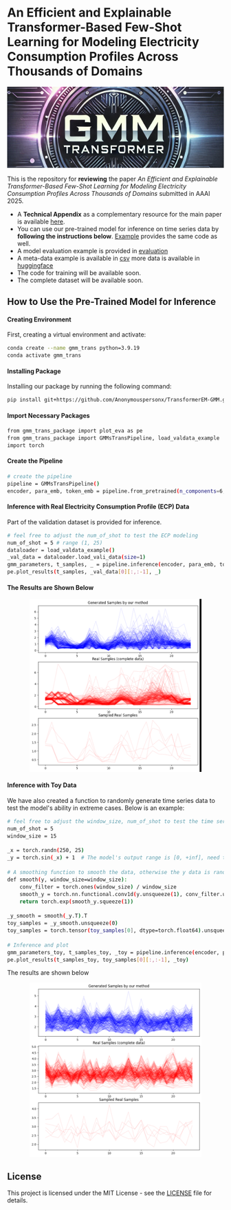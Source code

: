 # An Efficient and Explainable Transformer-Based Few-Shot Learning for Modeling Electricity Consumption Profiles Across Thousands of Domains

<p align="center">
  <img src="materials/bar_top.png" alt="Top Bar">
</p>


This is the repository for **reviewing** the paper *An Efficient and Explainable Transformer-Based Few-Shot Learning for Modeling Electricity Consumption Profiles Across Thousands of Domains* submitted in AAAI 2025.

- A **Technical Appendix** as a complementary resource for the main paper is available [here](materials/Technical_Appendix.pdf).
- You can use our pre-trained model for inference on time series data by **following the instructions below**. [Example](example.py) provides the same code as well.
- A model evaluation example is provided in [evaluation](eva_demo.ipynb)
- A meta-data example is available in [csv](data_example.csv) more data is available in [huggingface](https://huggingface.co/Anonymouspersonx/gmms_transformer_models/tree/main)
- The code for training will be available soon.
- The complete dataset will be available soon.

## How to Use the Pre-Trained Model for Inference

#### Creating Environment

First, creating a virtual environment and activate:
```bash
conda create --name gmm_trans python=3.9.19
conda activate gmm_trans
```

#### Installing Package
Installing our package by running the following command:

```bash 
pip install git+https://github.com/Anonymouspersonx/TransformerEM-GMM.git

```
#### Import Necessary Packages

```bash
from gmm_trans_package import plot_eva as pe
from gmm_trans_package import GMMsTransPipeline, load_valdata_example
import torch
```

#### Create the Pipeline
```bash
# create the pipeline
pipeline = GMMsTransPipeline()
encoder, para_emb, token_emb = pipeline.from_pretrained(n_components=6, resolution=24)
```

#### Inference with Real Electricity Consumption Profile (ECP) Data
Part of the validation dataset is provided for inference.
```bash
# feel free to adjust the num_of_shot to test the ECP modeling
num_of_shot = 5 # range (1, 25)
dataloader = load_valdata_example()
_val_data = dataloader.load_vali_data(size=1)
gmm_parameters, t_samples, _ = pipeline.inference(encoder, para_emb, token_emb, _val_data, num_of_shot)
pe.plot_results(t_samples, _val_data[0][:,:-1], _)
```

#### The Results are Shown Below

<p align="center">
  <img src="materials/real_gen_gif.gif" alt="Result_gen_real" width="400">
</p>


#### Inference with Toy Data
We have also created a function to randomly generate time series data to test the model's ability in extreme cases. Below is an example:

```bash
# feel free to adjust the window_size, num_of_shot to test the time series modeling
num_of_shot = 5
window_size = 15

_x = torch.randn(250, 25)
_y = torch.sin(_x) + 1  # The model's output range is [0, +inf], need to scale the data to this range

# A smoothing function to smooth the data, otherwise the y data is random noise
def smooth(y, window_size=window_size):
    conv_filter = torch.ones(window_size) / window_size
    smooth_y = torch.nn.functional.conv1d(y.unsqueeze(1), conv_filter.unsqueeze(0).unsqueeze(0), padding=window_size//2)
    return torch.exp(smooth_y.squeeze(1)) 

_y_smooth = smooth(_y.T).T
toy_samples = _y_smooth.unsqueeze(0)
toy_samples = torch.tensor(toy_samples[0], dtype=torch.float64).unsqueeze(0)

# Inference and plot
gmm_parameters_toy, t_samples_toy, _toy = pipeline.inference(encoder, para_emb, token_emb, toy_samples, num_of_shot)
pe.plot_results(t_samples_toy, toy_samples[0][:,:-1], _toy)
```

The results are shown below
<p align="center">
  <img src="materials/toy_gen_gif.gif" alt="Result_gen_toy" width="400">
</p>


## License
This project is licensed under the MIT License - see the [LICENSE](LICENSE) file for details.
